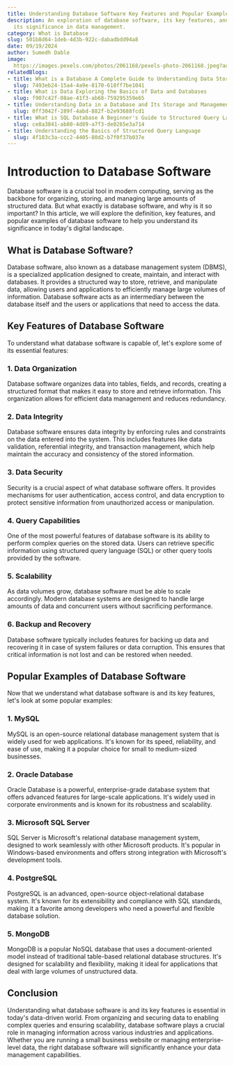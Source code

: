 ```yaml
---
title: Understanding Database Software Key Features and Popular Examples
description: An exploration of database software, its key features, and examples highlighting
  its significance in data management.
category: What is Database
slug: 501b8d64-1deb-4d3b-922c-dabadbdd94a8
date: 09/19/2024
author: Sumedh Dable
image: 
  https://images.pexels.com/photos/2061168/pexels-photo-2061168.jpeg?auto=compress&cs=tinysrgb&w=600
relatedBlogs:
- title: What is a Database A Complete Guide to Understanding Data Storage
  slug: 7493eb24-15a4-4a9e-8170-618ff7be1041
- title: What is Data Exploring the Basics of Data and Databases
  slug: f907c42f-08ae-41f3-ab68-759295359e65
- title: Understanding Data in a Database and Its Storage and Management
  slug: 0ff3042f-289f-4abd-882f-b2e93688fcd1
- title: What is SQL Database A Beginner's Guide to Structured Query Language
  slug: ce8a3841-ab80-4d89-a7f3-de0265e3a714
- title: Understanding the Basics of Structured Query Language
  slug: 4f183c3a-ccc2-4405-80d2-b7f0f37b037e
---
```


# Introduction to Database Software

Database software is a crucial tool in modern computing, serving as the backbone for organizing, storing, and managing large amounts of structured data. But what exactly is database software, and why is it so important? In this article, we will explore the definition, key features, and popular examples of database software to help you understand its significance in today's digital landscape.

## What is Database Software?

Database software, also known as a database management system (DBMS), is a specialized application designed to create, maintain, and interact with databases. It provides a structured way to store, retrieve, and manipulate data, allowing users and applications to efficiently manage large volumes of information. Database software acts as an intermediary between the database itself and the users or applications that need to access the data.

## Key Features of Database Software

To understand what database software is capable of, let's explore some of its essential features:

### 1. Data Organization

Database software organizes data into tables, fields, and records, creating a structured format that makes it easy to store and retrieve information. This organization allows for efficient data management and reduces redundancy.

### 2. Data Integrity

Database software ensures data integrity by enforcing rules and constraints on the data entered into the system. This includes features like data validation, referential integrity, and transaction management, which help maintain the accuracy and consistency of the stored information.

### 3. Data Security

Security is a crucial aspect of what database software offers. It provides mechanisms for user authentication, access control, and data encryption to protect sensitive information from unauthorized access or manipulation.

### 4. Query Capabilities

One of the most powerful features of database software is its ability to perform complex queries on the stored data. Users can retrieve specific information using structured query language (SQL) or other query tools provided by the software.

### 5. Scalability

As data volumes grow, database software must be able to scale accordingly. Modern database systems are designed to handle large amounts of data and concurrent users without sacrificing performance.

### 6. Backup and Recovery

Database software typically includes features for backing up data and recovering it in case of system failures or data corruption. This ensures that critical information is not lost and can be restored when needed.

## Popular Examples of Database Software

Now that we understand what database software is and its key features, let's look at some popular examples:

### 1. MySQL

MySQL is an open-source relational database management system that is widely used for web applications. It's known for its speed, reliability, and ease of use, making it a popular choice for small to medium-sized businesses.

### 2. Oracle Database

Oracle Database is a powerful, enterprise-grade database system that offers advanced features for large-scale applications. It's widely used in corporate environments and is known for its robustness and scalability.

### 3. Microsoft SQL Server

SQL Server is Microsoft's relational database management system, designed to work seamlessly with other Microsoft products. It's popular in Windows-based environments and offers strong integration with Microsoft's development tools.

### 4. PostgreSQL

PostgreSQL is an advanced, open-source object-relational database system. It's known for its extensibility and compliance with SQL standards, making it a favorite among developers who need a powerful and flexible database solution.

### 5. MongoDB

MongoDB is a popular NoSQL database that uses a document-oriented model instead of traditional table-based relational database structures. It's designed for scalability and flexibility, making it ideal for applications that deal with large volumes of unstructured data.

## Conclusion

Understanding what database software is and its key features is essential in today's data-driven world. From organizing and securing data to enabling complex queries and ensuring scalability, database software plays a crucial role in managing information across various industries and applications. Whether you are running a small business website or managing enterprise-level data, the right database software will significantly enhance your data management capabilities.
